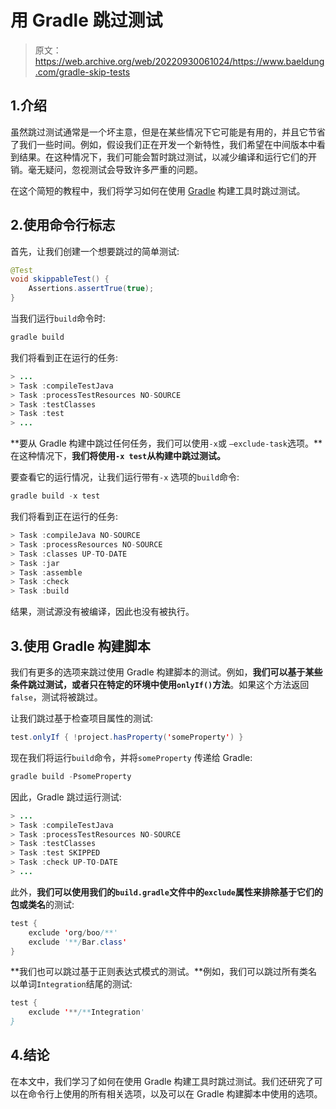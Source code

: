 # 用 Gradle 跳过测试

> 原文：<https://web.archive.org/web/20220930061024/https://www.baeldung.com/gradle-skip-tests>

## 1.介绍

虽然跳过测试通常是一个坏主意，但是在某些情况下它可能是有用的，并且它节省了我们一些时间。例如，假设我们正在开发一个新特性，我们希望在中间版本中看到结果。在这种情况下，我们可能会暂时跳过测试，以减少编译和运行它们的开销。毫无疑问，忽视测试会导致许多严重的问题。

在这个简短的教程中，我们将学习如何在使用 [Gradle](/web/20220823131340/https://www.baeldung.com/gradle) 构建工具时跳过测试。

## 2.使用命令行标志

首先，让我们创建一个想要跳过的简单测试:

```java
@Test
void skippableTest() {
    Assertions.assertTrue(true);
}
```

当我们运行`build`命令时:

```java
gradle build
```

我们将看到正在运行的任务:

```java
> ...
> Task :compileTestJava
> Task :processTestResources NO-SOURCE
> Task :testClasses
> Task :test
> ...
```

**要从 Gradle 构建中跳过任何任务，我们可以使用`-x`或 `–exclude-task`选项。**在这种情况下，**我们将使用`-x test`从构建中跳过测试。**

要查看它的运行情况，让我们运行带有`-x` 选项的`build`命令:

```java
gradle build -x test
```

我们将看到正在运行的任务:

```java
> Task :compileJava NO-SOURCE 
> Task :processResources NO-SOURCE 
> Task :classes UP-TO-DATE 
> Task :jar 
> Task :assemble 
> Task :check 
> Task :build
```

结果，测试源没有被编译，因此也没有被执行。

## 3.使用 Gradle 构建脚本

我们有更多的选项来跳过使用 Gradle 构建脚本的测试。例如，**我们可以基于某些条件跳过测试，或者只在特定的环境中使用`onlyIf()`方法**。如果这个方法返回`false`，测试将被跳过。

让我们跳过基于检查项目属性的测试:

```java
test.onlyIf { !project.hasProperty('someProperty') }
```

现在我们将运行`build`命令，并将`someProperty` 传递给 Gradle:

```java
gradle build -PsomeProperty
```

因此，Gradle 跳过运行测试:

```java
> ...
> Task :compileTestJava 
> Task :processTestResources NO-SOURCE 
> Task :testClasses 
> Task :test SKIPPED 
> Task :check UP-TO-DATE 
> ...
```

此外，**我们可以使用我们的`build.gradle`文件中的`exclude`属性来排除基于它们的包或类名**的测试:

```java
test {
    exclude 'org/boo/**'
    exclude '**/Bar.class'
}
```

**我们也可以跳过基于正则表达式模式的测试。**例如，我们可以跳过所有类名以单词`Integration`结尾的测试:

```java
test {
    exclude '**/**Integration'
}
```

## 4.结论

在本文中，我们学习了如何在使用 Gradle 构建工具时跳过测试。我们还研究了可以在命令行上使用的所有相关选项，以及可以在 Gradle 构建脚本中使用的选项。